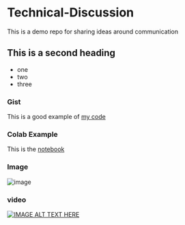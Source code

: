 # Technical-Discussion
This is a demo repo for sharing ideas around communication

## This is a second heading
* one
* two
* three

### Gist
This is a good example of [my code](https://gist.github.com/sohaibabdullah/95a0826900dd003fc9f71624ed4b7974) 

### Colab Example
This is the [notebook](https://github.com/sohaibabdullah/Technical-Discussion/blob/main/technical_docs.ipynb) 

### Image

![image](https://github.com/sohaibabdullah/Technical-Discussion/assets/37784353/42b8cd68-8450-4648-9dfc-1f6c3a245625)

### video
[![IMAGE ALT TEXT HERE](https://img.youtube.com/vi/IKfsjUy76Cc/0.jpg)](https://youtu.be/IKfsjUy76Cc?si=IeNKXrPThSZIvnzZ)
